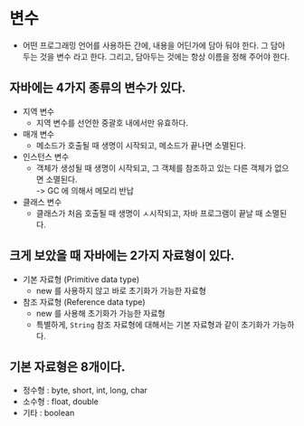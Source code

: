 # 변수

* 어떤 프로그래밍 언어를 사용하든 간에, 내용을 어딘가에 담아 둬야 한다. 그 담아 두는 것을 변수 라고 한다. 그리고, 담아두는 것에는 항상 이름을 정해 주어야 한다.&#x20;

## 자바에는 4가지 종류의 변수가 있다.&#x20;

* 지역 변수&#x20;
  * 지역 변수를 선언한 중괄호 내에서만 유효하다.&#x20;
* 매개 변수&#x20;
  * 메소드가 호출될 때 생명이 시작되고, 메소드가 끝나면 소멸된다.&#x20;
* 인스턴스 변수&#x20;
  * 객체가 생성될 때 생명이 시작되고, 그 객체를 참조하고 있는 다른 객체가 없으면 소멸된다. \
    \-> GC 에 의해서 메모리 반납
* 클래스 변수&#x20;
  * 클래스가 처음 호출될 때 생명이 ㅅ시작되고, 자바 프로그램이 끝날 때 소멸된다.

## 크게 보았을 때 자바에는 2가지 자료형이 있다.&#x20;

* 기본 자료형 (Primitive data type)&#x20;
  * new 를 사용하지 않고 바로 초기화가 가능한 자료형&#x20;
* 참조 자료형 (Reference data type)&#x20;
  * new 를 사용해 초기화가 가능한 자료형&#x20;
  * 특별하게, `String` 참조 자료형에 대해서는 기본 자료형과 같이 초기화가 가능하다.&#x20;

## 기본 자료형은 8개이다.&#x20;

* 정수형 : byte, short, int, long, char&#x20;
* 소수형 : float, double&#x20;
* 기타 : boolean&#x20;

